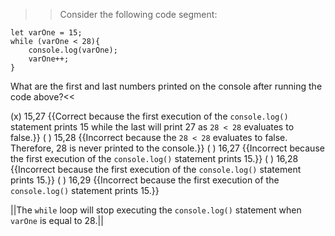 >>Consider the following code segment:

```
let varOne = 15;
while (varOne < 28){
    console.log(varOne);
    varOne++;
}
```

What are the first and last numbers printed on the console after running the code above?<<

(x) 15,27 {{Correct because the first execution of the `console.log()` statement prints 15 while the last will print 27 as `28 < 28` evaluates to false.}}
( ) 15,28 {{Incorrect because the `28 < 28` evaluates to false. Therefore, 28 is never printed to the console.}}
( ) 16,27 {{Incorrect because the first execution of the `console.log()` statement prints 15.}}
( ) 16,28 {{Incorrect because the first execution of the `console.log()` statement prints 15.}}
( ) 16,29 {{Incorrect because the first execution of the `console.log()` statement prints 15.}}

||The `while` loop will stop executing the `console.log()` statement when `varOne` is equal to 28.||